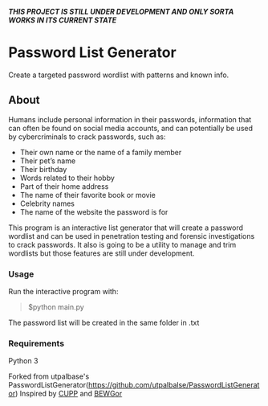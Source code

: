 ***THIS PROJECT IS STILL UNDER DEVELOPMENT AND ONLY SORTA WORKS IN ITS CURRENT STATE***
# Password List Generator
Create a targeted password wordlist with patterns and known info.

## About

Humans include personal information in their passwords, information that can often be found on social media accounts, and can potentially be used by cybercriminals to crack passwords, such as:

* Their own name or the name of a family member
* Their pet’s name
* Their birthday
* Words related to their hobby
* Part of their home address
* The name of their favorite book or movie
* Celebrity names
* The name of the website the password is for

This program is an interactive list generator that will create a password wordlist and can be used in penetration testing and forensic investigations to crack passwords.
It also is going to be a utility to manage and trim wordlists but those features are still under development.

### Usage

Run the interactive program with:

> $python main.py

The password list will be created in the same folder in .txt

### Requirements

Python 3

Forked from utpalbase's PasswordListGenerator(https://github.com/utpalbalse/PasswordListGenerator)
Inspired by [CUPP](https://github.com/Mebus/cupp) and [BEWGor](https://github.com/berzerk0/BEWGor)
